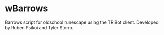 wBarrows
=======

Barrows script for oldschool runescape using the TRiBot client. Developed by Ruben Psikoi and Tyler Storm.
